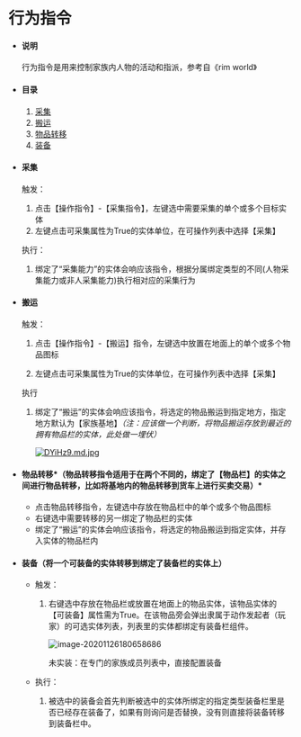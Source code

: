# 行为指令

- #### 说明

  行为指令是用来控制家族内人物的活动和指派，参考自《rim world》

  

- #### 目录

  1. [采集](#caiji)
  2. [搬运](#banyun)
  3. [物品转移](#wupinzhuanyi)
  4. [装备](#zhuangbei)

  

- #### 采集<a id=caiji></a>

  触发：

  1. 点击【操作指令】-【采集指令】，左键选中需要采集的单个或多个目标实体
  2. 左键点击可采集属性为True的实体单位，在可操作列表中选择【采集】

  执行：

  1. 绑定了“采集能力”的实体会响应该指令，根据分属绑定类型的不同(人物采集能力或非人采集能力)执行相对应的采集行为



- #### 搬运<a id=banyun></a>

  触发：

  1. 点击【操作指令】-【搬运】指令，左键选中放置在地面上的单个或多个物品图标

  2. 左键点击可采集属性为True的实体单位，在可操作列表中选择【采集】

  执行

  1. 绑定了“搬运”的实体会响应该指令，将选定的物品搬运到指定地方，指定地方默认为【家族基地】*（注：应该做一个判断，将物品搬运存放到最近的拥有物品栏的实体，此处做一埋伏）*

     [![DYiHz9.md.jpg](https://s3.ax1x.com/2020/11/23/DYiHz9.md.jpg)](https://imgchr.com/i/DYiHz9)

     

- #### 物品转移*（物品转移指令适用于在两个不同的，绑定了【物品栏】的实体之间进行物品转移，比如将基地内的物品转移到货车上进行买卖交易）*<a id=wupinzhuanyi></a>
  
  - 点击物品转移指令，左键选中存放在物品栏中的单个或多个物品图标
  - 右键选中需要转移的另一绑定了物品栏的实体
  - 绑定了“搬运”的实体会响应该指令，将选定的物品搬运到指定实体，并存入实体的物品栏内



- #### 装备（将一个可装备的实体转移到绑定了装备栏的实体上）<a id=zhuangbei></a>

  - 触发：
    1. 右键选中存放在物品栏或放置在地面上的物品实体，该物品实体的【可装备】属性需为True。在该物品旁会弹出隶属于动作发起者（玩家）的可选实体列表，列表里的实体都绑定有装备栏组件。
    
       ![image-20201126180658686](https://tva1.sinaimg.cn/large/0081Kckwly1gl2qkkzwadj30nw0flwm4.jpg)
    
       未实装：在专门的家族成员列表中，直接配置装备
  - 执行：
    
    1. 被选中的装备会首先判断被选中的实体所绑定的指定类型装备栏里是否已经存在装备了，如果有则询问是否替换，没有则直接将装备转移到装备栏中。





